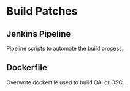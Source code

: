 # Build Patches

## Jenkins Pipeline

Pipeline scripts to automate the build process.

## Dockerfile  

Overwrite dockerfile used to build OAI or OSC.
